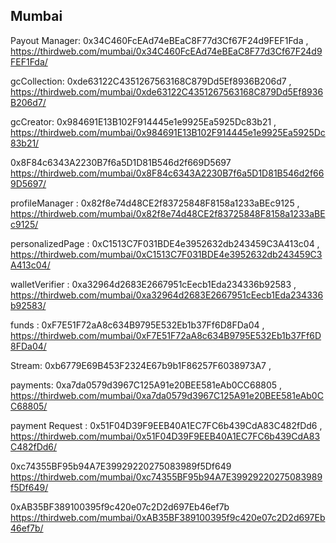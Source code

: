 ## Mumbai

Payout Manager: 0x34C460FcEAd74eBEaC8F77d3Cf67F24d9FEF1Fda , https://thirdweb.com/mumbai/0x34C460FcEAd74eBEaC8F77d3Cf67F24d9FEF1Fda/

gcCollection: 0xde63122C4351267563168C879Dd5Ef8936B206d7 , https://thirdweb.com/mumbai/0xde63122C4351267563168C879Dd5Ef8936B206d7/

gcCreator: 0x984691E13B102F914445e1e9925Ea5925Dc83b21 , https://thirdweb.com/mumbai/0x984691E13B102F914445e1e9925Ea5925Dc83b21/

0x8F84c6343A2230B7f6a5D1D81B546d2f669D5697
https://thirdweb.com/mumbai/0x8F84c6343A2230B7f6a5D1D81B546d2f669D5697/

profileManager : 0x82f8e74d48CE2f83725848F8158a1233aBEc9125 , https://thirdweb.com/mumbai/0x82f8e74d48CE2f83725848F8158a1233aBEc9125/

personalizedPage : 0xC1513C7F031BDE4e3952632db243459C3A413c04 , https://thirdweb.com/mumbai/0xC1513C7F031BDE4e3952632db243459C3A413c04/

walletVerifier : 0xa32964d2683E2667951cEecb1Eda234336b92583 , https://thirdweb.com/mumbai/0xa32964d2683E2667951cEecb1Eda234336b92583/

funds : 0xF7E51F72aA8c634B9795E532Eb1b37Ff6D8FDa04 , https://thirdweb.com/mumbai/0xF7E51F72aA8c634B9795E532Eb1b37Ff6D8FDa04/

Stream: 0xb6779E69B453F2324E67b9b1F86257F6038973A7 ,

payments: 0xa7da0579d3967C125A91e20BEE581eAb0CC68805 , https://thirdweb.com/mumbai/0xa7da0579d3967C125A91e20BEE581eAb0CC68805/

payment Request : 0x51F04D39F9EEB40A1EC7FC6b439CdA83C482fDd6 , https://thirdweb.com/mumbai/0x51F04D39F9EEB40A1EC7FC6b439CdA83C482fDd6/

0xc74355BF95b94A7E39929220275083989f5Df649
https://thirdweb.com/mumbai/0xc74355BF95b94A7E39929220275083989f5Df649/

0xAB35BF389100395f9c420e07c2D2d697Eb46ef7b
https://thirdweb.com/mumbai/0xAB35BF389100395f9c420e07c2D2d697Eb46ef7b/

